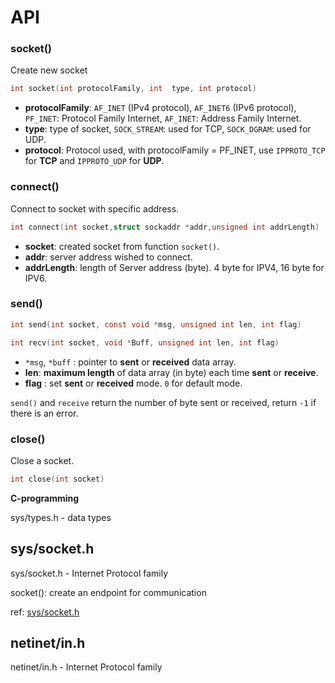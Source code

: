 # API

### socket()

Create new socket

```c
int socket(int protocolFamily, int  type, int protocol)
```

* **protocolFamily**: ``AF_INET`` (IPv4 protocol), ``AF_INET6`` (IPv6 protocol), ``PF_INET``: Protocol Family Internet, ``AF_INET``: Address Family Internet.
* **type**: type of socket, ``SOCK_STREAM``: used for TCP, ``SOCK_DGRAM``: used for UDP.
* **protocol**: Protocol used, with protocolFamily = PF_INET, use ``IPPROTO_TCP`` for **TCP** and ``IPPROTO_UDP`` for **UDP**.

### connect()

Connect to socket with specific address.

```c
int connect(int socket,struct sockaddr *addr,unsigned int addrLength) 
```

*  **socket**: created socket from function ``socket()``.
*  **addr**: server address wished to connect.
*  **addrLength**: length of Server address (byte). 4 byte for IPV4, 16 byte for IPV6.

### send()

```c
int send(int socket, const void *msg, unsigned int len, int flag) 
```
```c
int recv(int socket, void *Buff, unsigned int len, int flag)
```

* ``*msg``, ``*buff`` : pointer to **sent** or **received** data array.
*  **len**: **maximum length** of data array (in byte) each time **sent** or **receive**.
*   **flag** : set **sent** or **received** mode. ``0`` for default mode.

``send()`` and  ``receive`` return the number of byte sent or received, return ``-1`` if there is an error.

### close()

Close a socket.

```c
int close(int socket)
```

**C-programming**

sys/types.h - data types

## sys/socket.h

sys/socket.h - Internet Protocol family

socket():  create an endpoint for communication

ref: [sys/socket.h](http://pubs.opengroup.org/onlinepubs/7908799/xns/syssocket.h.html)

## netinet/in.h

netinet/in.h - Internet Protocol family

